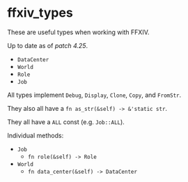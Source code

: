 # ffxiv_types

These are useful types when working with FFXIV.

Up to date as of *patch 4.25*.

- `DataCenter`
- `World`
- `Role`
- `Job`

All types implement `Debug`, `Display`, `Clone`, `Copy`, and `FromStr`.

They also all have a `fn as_str(&self) -> &'static str`.

They all have a `ALL` const (e.g. `Job::ALL`).

Individual methods:

- `Job`
  - `fn role(&self) -> Role`
- `World`
  - `fn data_center(&self) -> DataCenter`
